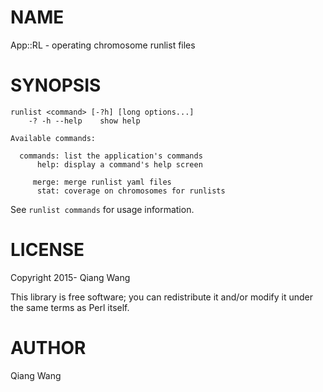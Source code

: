# NAME

App::RL - operating chromosome runlist files

# SYNOPSIS

    runlist <command> [-?h] [long options...]
        -? -h --help    show help
    
    Available commands:
    
      commands: list the application's commands
          help: display a command's help screen
    
         merge: merge runlist yaml files
          stat: coverage on chromosomes for runlists

See `runlist commands` for usage information.

# LICENSE

Copyright 2015- Qiang Wang

This library is free software; you can redistribute it and/or modify it under the same terms as Perl itself.

# AUTHOR

Qiang Wang
